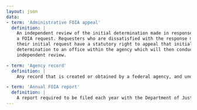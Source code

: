 ```yaml
---
layout: json
data:
- term: 'Administrative FOIA appeal'
  definition: |
    An independent review of the initial determination made in response to
    a FOIA request. Requesters who are dissatisfied with the response made on
    their initial request have a statutory right to appeal that initial
    determination to an office within the agency which will then conduct an
    independent review.

- term: 'Agency record'
  definition: |
    Any record that is created or obtained by a federal agency, and under agency control when the request is received.

- term: 'Annual FOIA report'
  definition: |
    A report required to be filed each year with the Department of Justice by all federal agencies detailing the agency’s  administration of the FOIA.  Annual FOIA Reports contain detailed statistics on the number of FOIA requests and appeals received, processed, and pending at each agency.  All of the data from agency Annual FOIA Reports can be found on the “Reports” section of FOIA.gov where it can be easily reviewed, sorted, and compared by agency and over time.
---
```

